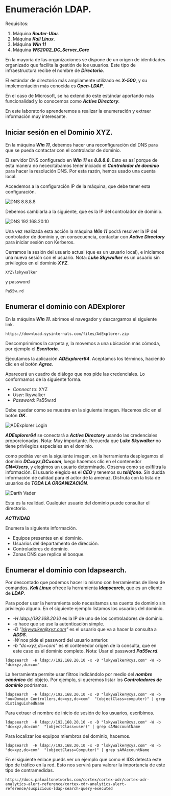 # Enumeración LDAP.

Requisitos:
1. Máquina ***Router-Ubu***.
2. Máquina ***Kali Linux***.
3. Máquina ***Win 11***
4. Máquina ***WS2002_DC_Server_Core***


En la mayoría de las organizaciones se dispone de un origen de identidades organizado que facilita la gestión de los usuarios. Este tipo de infraestructura recibe el nombre de ***Directorio***.

El estándar de directorio más ampliamente utilizado es ***X-500***, y su implementación más conocida es ***Open-LDAP***.

En el caso de Microsoft, se ha extendido este estándar aportando más funcionalidad y lo conocemos como ***Active Directory***.

En este laboratorio aprenderemos a realizar la enumeración y extraer información muy interesante.

## Iniciar sesión en el Dominio XYZ.

En la máquina ***Win 11***, debemos hacer una reconfiguración del DNS para que se pueda contactar con el controlador de dominio.

El servidor DNS configurado en ***Win 11*** es ***8.8.8.8***. Esto es así porque de esta manera no nececitábamos tener iniciado el ***Controlador de dominio*** para hacer la resolución DNS. Por esta razón, hemos usado una cuenta local.

Accedemos a la configuración IP de la máquina, que debe tener esta configuración.

![DNS 8.8.8.8](../img/lab-04-C/202209091036.png)

Debemos cambiarla a la siguiente, que es la IP del controlador de dominio.

![DNS 192.168.20.10](../img/lab-04-C/202209091039.png)

Una vez realizada esta acción la máquina ***Win 11*** podrá resolver la IP del controlador de dominio y, en consecuencia, contactar con ***Active Directory*** para iniciar sesión con Kerberos.

Cerramos la sesión del usuario actual (que es un usuario local), e iniciamos una nueva sesión con el usuario.
Nota: ***Luke Skywalker*** es un usuario sin privilegios en el dominio ***XYZ***.
```
XYZ\lskywalker
``` 

y password
```
Pa55w.rd
```

## Enumerar el dominio con ADExplorer

En la máquina ***Win 11***. abrimos el navegador y descargamos el siguiente link.
```
https://download.sysinternals.com/files/AdExplorer.zip
```

Descomprimimos la carpeta y, la movemos a una ubicación más cómoda, por ejemplo el ***Escritorio***.

Ejecutamos la aplicación ***ADExplorer64***. Aceptamos los términos, haciendo clic en el botón ***Agree***.

Aparecerá un cuadro de diálogo que nos pide las credenciales. Lo conformamos de la siguiente forma.

* *Connect to*: XYZ
* *User*: lkywalker
* *Password*: Pa55w.rd

Debe quedar como se muestra en la siguiente imagen. Hacemos clic en el botón ***OK***. 

![ADExplorer Login](../img/lab-04-C/202209091200.png)

***ADExplorer64*** se conectará a ***Active Directory*** usando las credenciales proporcionadas.
Nota: Muy importante. Recuerda que ***Luke Skywalker*** no tiene privilegios especiales en el dominio.

como podrás ver en la siguiente imagen, en la herramienta desplegamos el dominio ***DC=xyz,DC=com***, luego hacemos clic en el contenedor ***CN=Users***, y elegimos un usuario determinado. Observa como se exlfiltra la información. El usuario elegido es el ***CEO*** y tenemos su ***teléfono***. Sin dudda información de calidad para el actor de la amenaz. Disfruta con la lista de usuarios de ***TODA LA ORGANIZACIÓN***.

![Darth Vader](../img/lab-04-C/202209091352.png)

Esta es la realidad. Cualquier usuario del dominio puede consultar el directorio.

***ACTIVIDAD***

Enumera la siguiente información.

* Equipos presentes en el dominio.
* Usuarios del departamento de dirección.
* Controladores de dominio.
* Zonas DNS que replica el bosque.

## Enumerar el dominio con ldapsearch.

Por descontado que podemos hacer lo mismo con herramientas de línea de comandos. ***Kali Linux*** ofrece la herramienta ***ldapsearch***, que es un cliente de ***LDAP***.

Para poder usar la herramienta solo necesitamos una cuenta de dominio sin privilegio alguno. En el siguiente ejemplo listamos los usuarios del dominio.
* *-H ldap://192.168.20.10* es la IP de uno de los controladores de dominio.
* *-x* hace que se use la autenticación simple.
* *-D "lskywalker@xyz.com"* es el usuario que va a hacer la consulta a ***ADDS***.
* *-W* nos pide el password del usuario anterior.
* *-b "dc=xyz,dc=com"* es el contenedor origen de la consulta, que en este caso es el dominio completo.
Nota: Usar el password ***Pa55w.rd***.
```
ldapsearch  -H ldap://192.168.20.10 -x -D "lskywalker@xyz.com" -W -b "dc=xyz,dc=com"
```

La herramienta permite usar filtros indicándolo por medio del ***nombre canónico*** del objeto. Por ejemplo, si queremos listar los ***Controladores de dominio*** podríamos.
```
ldapsearch  -H ldap://192.168.20.10 -x -D "lskywalker@xyz.com" -W -b "ou=Domain Controllers,dc=xyz,dc=com"  "(objectClass=computer)" | grep distinguishedName
```

Para extraer el nombre de inicio de sesión de los usuarios, escribimos.
```
ldapsearch  -H ldap://192.168.20.10 -x -D "lskywalker@xyz.com" -W -b "dc=xyz,dc=com"  "(objectClass=user)" | grep sAMAccountName
```

Para localizar los equipos miembros del dominio, hacemos.
```
ldapsearch  -H ldap://192.168.20.10 -x -D "lskywalker@xyz.com" -W -b "dc=xyz,dc=com"  "(objectClass=Computer)" | grep sAMAccountName
```

En el siguiente enlace pueds ver un ejemplo que como el IDS detecta este tipo de tráfico en la red. Esto nos servirá para valorar la importancia de este tipo de contramedidas.
```
https://docs.paloaltonetworks.com/cortex/cortex-xdr/cortex-xdr-analytics-alert-reference/cortex-xdr-analytics-alert-reference/suspicious-ldap-search-query-executed
```

